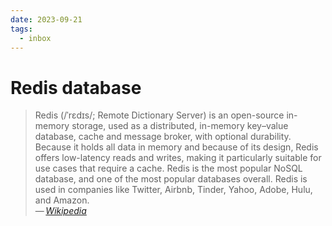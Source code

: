 ```yaml
---
date: 2023-09-21
tags:
  - inbox
---
```


# Redis database

> Redis (/ˈrɛdɪs/; Remote Dictionary Server) is an open-source in-memory
> storage, used as a distributed, in-memory key–value database, cache and
> message broker, with optional durability. Because it holds all data in memory
> and because of its design, Redis offers low-latency reads and writes, making
> it particularly suitable for use cases that require a cache. Redis is the most
> popular NoSQL database, and one of the most popular databases overall. Redis
> is used in companies like Twitter, Airbnb, Tinder, Yahoo, Adobe, Hulu, and
> Amazon.\
> — <cite>[Wikipedia](https://en.wikipedia.org/wiki/Redis)</cite>
